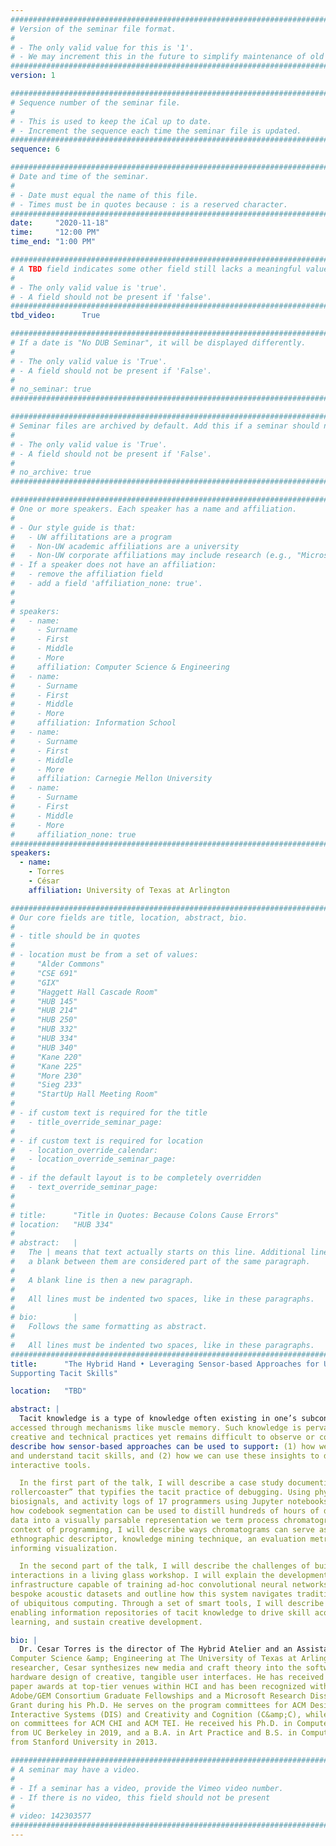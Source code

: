 ```yaml
---
################################################################################
# Version of the seminar file format.
#
# - The only valid value for this is '1'.
# - We may increment this in the future to simplify maintenance of old seminars.
################################################################################
version: 1

################################################################################
# Sequence number of the seminar file.
#
# - This is used to keep the iCal up to date.
# - Increment the sequence each time the seminar file is updated.
################################################################################
sequence: 6

################################################################################
# Date and time of the seminar.
#
# - Date must equal the name of this file.
# - Times must be in quotes because : is a reserved character.
################################################################################
date:     "2020-11-18"
time:     "12:00 PM"
time_end: "1:00 PM"

################################################################################
# A TBD field indicates some other field still lacks a meaningful value.
#
# - The only valid value is 'true'.
# - A field should not be present if 'false'.
################################################################################
tbd_video:      True

################################################################################
# If a date is "No DUB Seminar", it will be displayed differently.
#
# - The only valid value is 'True'.
# - A field should not be present if 'False'.
#
# no_seminar: true
################################################################################

################################################################################
# Seminar files are archived by default. Add this if a seminar should not be.
#
# - The only valid value is 'True'.
# - A field should not be present if 'False'.
#
# no_archive: true
################################################################################

################################################################################
# One or more speakers. Each speaker has a name and affiliation.
#
# - Our style guide is that:
#   - UW affilitations are a program
#   - Non-UW academic affiliations are a university
#   - Non-UW corporate affiliations may include research (e.g., "Microsoft Research")
# - If a speaker does not have an affiliation:
#   - remove the affiliation field
#   - add a field 'affiliation_none: true'.
#
#
# speakers:
#   - name: 
#     - Surname
#     - First
#     - Middle
#     - More
#     affiliation: Computer Science & Engineering 
#   - name: 
#     - Surname
#     - First
#     - Middle
#     - More
#     affiliation: Information School 
#   - name: 
#     - Surname
#     - First
#     - Middle
#     - More
#     affiliation: Carnegie Mellon University 
#   - name:
#     - Surname
#     - First
#     - Middle
#     - More
#     affiliation_none: true
################################################################################
speakers:
  - name: 
    - Torres
    - César
    affiliation: University of Texas at Arlington

################################################################################
# Our core fields are title, location, abstract, bio.
#
# - title should be in quotes
#
# - location must be from a set of values:
#     "Alder Commons"
#     "CSE 691"
#     "GIX"
#     "Haggett Hall Cascade Room"
#     "HUB 145"
#     "HUB 214"
#     "HUB 250"
#     "HUB 332"
#     "HUB 334"
#     "HUB 340"
#     "Kane 220"
#     "Kane 225"
#     "More 230"
#     "Sieg 233"
#     "StartUp Hall Meeting Room"
#
# - if custom text is required for the title
#   - title_override_seminar_page:
#
# - if custom text is required for location
#   - location_override_calendar:
#   - location_override_seminar_page:
#
# - if the default layout is to be completely overridden
#   - text_override_seminar_page:
#
#
# title:      "Title in Quotes: Because Colons Cause Errors"
# location:   "HUB 334"
#
# abstract:   |
#   The | means that text actually starts on this line. Additional lines without
#   a blank between them are considered part of the same paragraph.
#
#   A blank line is then a new paragraph.
#
#   All lines must be indented two spaces, like in these paragraphs.
#
# bio:        |
#   Follows the same formatting as abstract.
#
#   All lines must be indented two spaces, like in these paragraphs.
################################################################################
title:      "The Hybrid Hand • Leveraging Sensor-based Approaches for Understanding and
Supporting Tacit Skills"

location:   "TBD"

abstract: |
  Tacit knowledge is a type of knowledge often existing in one’s subconscious and
accessed through mechanisms like muscle memory. Such knowledge is pervasive in
creative and technical practices yet remains difficult to observe or codify. In this talk, I’ll
describe how sensor-based approaches can be used to support: (1) how we identify
and understand tacit skills, and (2) how we can use these insights to design smart
interactive tools. 

  In the first part of the talk, I will describe a case study documenting the “emotional
rollercoaster” that typifies the tacit practice of debugging. Using physical sensors,
biosignals, and activity logs of 17 programmers using Jupyter notebooks, I will show
how codebook segmentation can be used to distill hundreds of hours of dense activity
data into a visually parsable representation we term process chromatograms. In the
context of programming, I will describe ways chromatograms can serve as an
ethnographic descriptor, knowledge mining technique, an evaluation metric, or a design-
informing visualization.

  In the second part of the talk, I will describe the challenges of building sensor-driven
interactions in a living glass workshop. I will explain the development of a sensing
infrastructure capable of training ad-hoc convolutional neural networks (CNNs) on
bespoke acoustic datasets and outline how this system navigates traditional challenges
of ubiquitous computing. Through a set of smart tools, I will describe a vision for
enabling information repositories of tacit knowledge to drive skill acquisition, distributed
learning, and sustain creative development.

bio: |
  Dr. Cesar Torres is the director of The Hybrid Atelier and an Assistant Professor of
Computer Science &amp; Engineering at The University of Texas at Arlington. As a design
researcher, Cesar synthesizes new media and craft theory into the software and
hardware design of creative, tangible user interfaces. He has received multiple best
paper awards at top-tier venues within HCI and has been recognized with the NSF and
Adobe/GEM Consortium Graduate Fellowships and a Microsoft Research Dissertation
Grant during his Ph.D. He serves on the program committees for ACM Designing
Interactive Systems (DIS) and Creativity and Cognition (C&amp;C), while previously serving
on committees for ACM CHI and ACM TEI. He received his Ph.D. in Computer Science
from UC Berkeley in 2019, and a B.A. in Art Practice and B.S. in Computer Science
from Stanford University in 2013.

################################################################################
# A seminar may have a video.
#
# - If a seminar has a video, provide the Vimeo video number.
# - If there is no video, this field should not be present
#
# video: 142303577
################################################################################
---
```

